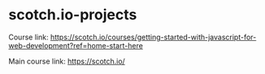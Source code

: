 # scotch.io-projects


Course link:
https://scotch.io/courses/getting-started-with-javascript-for-web-development?ref=home-start-here


Main course link:
https://scotch.io/
